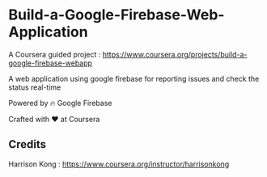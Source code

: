 # Build-a-Google-Firebase-Web-Application
A Coursera guided project : https://www.coursera.org/projects/build-a-google-firebase-webapp

A web application using google firebase for reporting issues and check the status real-time

Powered by 🔥 Google Firebase

Crafted with ❤️ at Coursera

## Credits 

Harrison Kong :
https://www.coursera.org/instructor/harrisonkong

